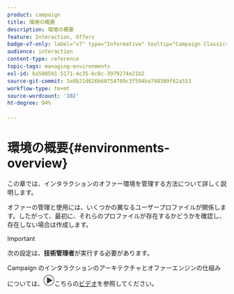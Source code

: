 ```yaml
---
product: campaign
title: 環境の概要
description: 環境の概要
feature: Interaction, Offers
badge-v7-only: label="v7" type="Informative" tooltip="Campaign Classicv7 にのみ適用"
audience: interaction
content-type: reference
topic-tags: managing-environments
exl-id: ba588591-5171-4c35-bc8c-3979274e21b2
source-git-commit: 3a9b21d626b60754789c3f594ba798309f62a553
workflow-type: tm+mt
source-wordcount: '102'
ht-degree: 94%

---
```


# 環境の概要{#environments-overview}



この章では、インタラクションのオファー環境を管理する方法について詳しく説明します。

オファーの管理と使用には、いくつかの異なるユーザープロファイルが関係します。したがって、最初に、それらのプロファイルが存在するかどうかを確認し、存在しない場合は作成します。

>[!IMPORTANT]
>
>次の設定は、**技術管理者**&#x200B;が実行する必要があります。

Campaign のインタラクションのアーキテクチャとオファーエンジンの仕組みについては、![](assets/do-not-localize/how-to-video.png)こちらの[ビデオ](https://helpx.adobe.com/campaign/classic/how-to/architecture-of-acs-v6.html?playlist=/ccx/v1/collection/product/campaign/classic/segment/digital-marketers/explevel/intermediate/applaunch/get-started/collection.ccx.js&amp;ref=helpx.adobe.com)を参照してください。
